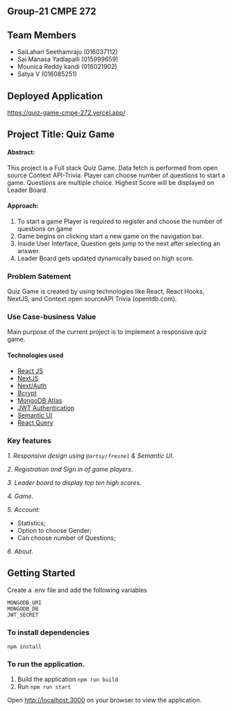 ## Group-21 CMPE 272

## Team Members
- SaiLahari Seethamraju                   (016037112)
- Sai Manasa Yadlapalli                   (015999659)
- Mounica Reddy kandi                     (016021902)
- Satya V                                 (016085251)


## Deployed Application
https://quiz-game-cmpe-272.vercel.app/


## Project Title: Quiz Game 

#### Abstract:
This project is a Full stack Quiz Game. Data fetch is performed from open source Context API-Trivia. Player can choose number of questions to start a game. Questions are multiple choice. Highest Score will be displayed on Leader Board.

#### Approach:
1. To start a game Player is required to register and choose the number of questions on game
2. Game begins on clicking start a new game on the navigation bar.
3. Inside User Interface, Question gets jump to the next after selecting an answer.
4. Leader Board gets updated dynamically based on high score.



### Problem Satement
Quiz Game is created by using technologies like React, React Hooks, NextJS, and Context open sourceAPI Trivia (opentdb.com). 


### Use Case-business Value
Main purpose of the current project is to implement a responsive quiz game.

#### Technologies used

- [React JS](https://reactjs.org/)
- [NextJS](https://nextjs.org/)
- [Next/Auth](https://next-auth.js.org/)
- [Bcrypt](https://www.npmjs.com/package/bcrypt)
- [MongoDB Atlas](https://www.mongodb.com/cloud/atlas)
- [JWT Authentication](https://jwt.io/)
- [Semantic UI](https://react.semantic-ui.com/)
- [React Query](https://react-query.tanstack.com/)

### Key features
*1. Responsive design using `@artsy/fresnel` & Semantic UI.*

*2. Registration and Sign in of game players.*

*3. Leader board to display top ten high scores.*

*4. Game.*

*5. Account:*
- Statistics;
- Option to choose Gender;
- Can choose number of Questions;

*6. About.*


## Getting Started
Create a .env file and add the following variables

`MONGODB_URI` <br/>
`MONGODB_DB`  <br/>
`JWT_SECRET`  <br/>

### To install dependencies
`npm install`

### To run the application.
1) Build the application `npm run build` <br/>
2) Run `npm run start`

Open [http://localhost:3000](http://localhost:3000) on your browser to view the application.

